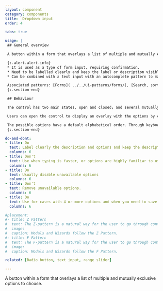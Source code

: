 ```yaml
---
layout: component
category: components
title:  Dropdown input
order: 4

tabs: true

usage: |
 ## General overview

 A button within a form that overlays a list of multiple and mutually exclusive options to choose from.

 {:.alert.alert-info}
 * It is used as a type of form input, requiring confirmation.
 * Need to be labelled clearly and keep the label or description visible when activated.
 * Can be combined with a text input with an autocomplete pattern to make easier to select within big amount of options.

 Associated patterns: [Forms]( ../../ui-patterns/forms/), [Search, sort and filter](../../ui-patterns/search-sort-and-filter/).
 {:.section-end}

 ## Behaviour

 The control has two main states, open and closed; and several mutually exclusive input options.

 Users can open the control to display an overlay with the options by clicking, tapping or accessing the the dropdown through tabbing and  pressing the ‘enter’ key. Next, they can repeat the action and select the desired result, which immediately closes the overlay and updates the input, displaying it in the closed state and marking it within the opened state.

 The possible options have a default alphabetical order. Through keyboard, users can type the initial to get directly to the options beginning with that letter.
 {:.section-end}

do-and-dont:
- title: Do
  text: Label clearly the description and options and keep the description always visible.
  columns: 6
- title: Don't
  text: Use when typing is faster, or options are highly familiar to users (use [text input](../../components/text-input/) instead).
  columns: 6
- title: Do
  text: Usually disable unavailable options
  columns: 6
- title: Don't
  text: Remove unavailable options.
  columns: 6
- title: Do
  text: Use for cases with 4 or more options and when you need to save space, otherwise use [radio buttons](../../components/radio-button/).
  columns: 6

#placement:
#- title: Z Pattern
#  text: The Z-pattern is a natural way for the user to go through content within a constrained container and when tasks are oriented from the top-left and ending with a primary call to action on the right bottom side of the container.
#  image:
#  caption: Modals and Wizards follow the Z Pattern.
#- title: F Pattern
#  text: The F-pattern is a natural way for the user to go through content within an unconstrained container, such as a form on the page itself. The user will go through the content line-by-line, arriving at a call to action at the end.
#  image:
#  caption: Modals and Wizards follow the F Pattern.

related: [Radio button, text input, range slider]

---
```

A button within a form that overlays a list of multiple and mutually exclusive options to choose.

